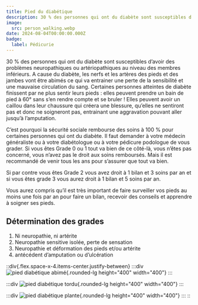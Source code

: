 ```yaml
---
title: Pied du diabétique
description: 30 % des personnes qui ont du diabète sont susceptibles d’avoir des problèmes neuropathiques ou artériopathiques au niveau des membres inférieurs.
image:
  src: person_walking.webp
date: 2024-08-04T00:00:00.000Z
badge:
  label: Pédicurie
---
```


30 % des personnes qui ont du diabète sont susceptibles d’avoir des problèmes neuropathiques ou artériopathiques au niveau des membres inférieurs. A cause du diabète, les nerfs et les artères des pieds et des jambes vont être abimés ce qui va entrainer une perte de la sensibilité et une mauvaise circulation du sang. Certaines personnes atteintes de diabète finissent par ne plus sentir leurs pieds : elles peuvent prendre un bain de pied à 60° sans s’en rendre compte et se bruler ! Elles peuvent avoir un caillou dans leur chaussure qui créera une blessure, qu’elles ne sentiront pas et donc ne soigneront pas, entrainant une aggravation pouvant aller jusqu’à l’amputation.

C’est pourquoi la sécurité sociale rembourse des soins à 100 % pour certaines personnes qui ont du diabète. Il faut demander à votre médecin généraliste ou à votre diabétologue ou à votre pédicure podologue de vous grader. Si vous êtes Grade 0 ou 1 tout va bien de ce côté-là, vous n’êtes pas concerné, vous n’avez pas le droit aux soins remboursés. Mais il est recommandé de venir tous les ans pour s’assurer que tout va bien.

Si par contre vous êtes Grade 2 vous avez droit à 1 bilan et 3 soins par an et si vous êtes grade 3 vous aurez droit à 1 bilan et 5 soins par an.

Vous aurez compris qu’il est très important de faire surveiller vos pieds au moins une fois par an pour faire un bilan, recevoir des conseils et apprendre à soigner ses pieds.

## **Détermination des grades**

1. Ni neuropathie, ni artérite
2. Neuropathie sensitive isolée, perte de sensation
3. Neuropathie et déformation des pieds et/ou artérite
4. antécédent d’amputation ou d’ulcération

::div{.flex.space-x-4.items-center.justify-between}
  :::div
  ![pied diabétique abimé](/pied_dab_1.jpg){.rounded-lg height="400" width="400"}
  :::

  :::div
  ![pied diabétique tordu](/pied_dab_2.jpg){.rounded-lg height="400" width="400"}
  :::

  :::div
  ![pied diabétique plante](/pied_dab_3.jpg){.rounded-lg height="400" width="400"}
  :::
::